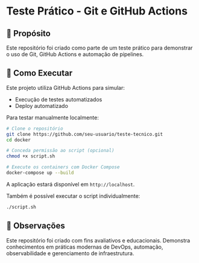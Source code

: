 # Teste Prático - Git e GitHub Actions

## 📌 Propósito

Este repositório foi criado como parte de um teste prático para demonstrar o uso de Git, GitHub Actions e automação de pipelines.

## 🚀 Como Executar

Este projeto utiliza GitHub Actions para simular:
- Execução de testes automatizados
- Deploy automatizado

Para testar manualmente localmente:

```bash
# Clone o repositório
git clone https://github.com/seu-usuario/teste-tecnico.git
cd docker

# Conceda permissão ao script (opcional)
chmod +x script.sh

# Execute os containers com Docker Compose
docker-compose up --build
```
A aplicação estará disponível em `http://localhost`.

Também é possível executar o script individualmente:
```bash
./script.sh
```

## 📘 Observações
Este repositório foi criado com fins avaliativos e educacionais.
Demonstra conhecimentos em práticas modernas de DevOps, automação, observabilidade e gerenciamento de infraestrutura.

